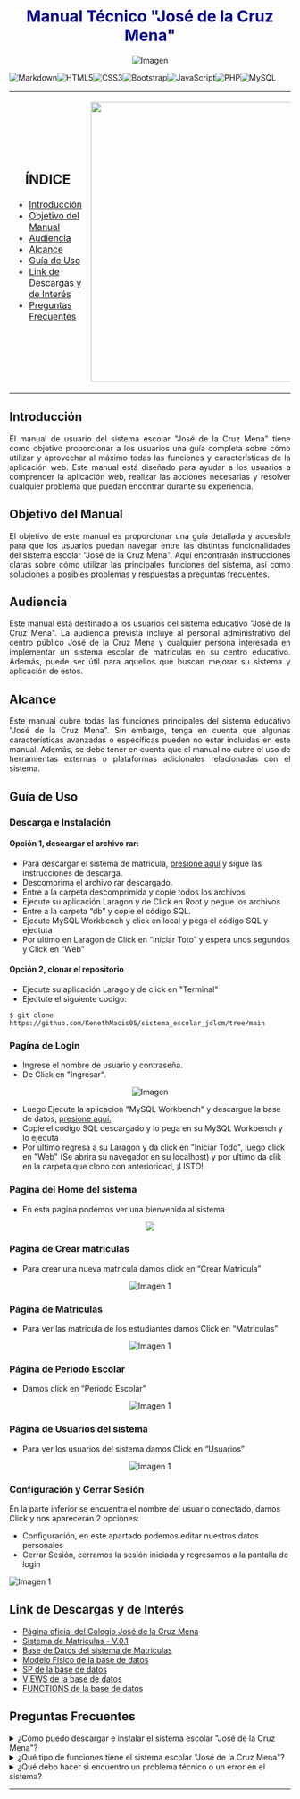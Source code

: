 <div align="center">
  <h1 style="color: darkblue;">Manual Técnico "José de la Cruz Mena"</h1>
</div>


<p align="center">
  <img src="https://github.com/KenethMacis05/Colegio-Publico-Jos-de-la-Cruz-Mena-/blob/main/src/img/img-README/Pagina%20de%20inicio.png" alt="Imagen">
</p>

![Markdown](https://img.shields.io/badge/markdown-%23000000.svg?style=for-the-badge&logo=markdown&logoColor=white)![HTML5](https://img.shields.io/badge/html5-%23E34F26.svg?style=for-the-badge&logo=html5&logoColor=white)![CSS3](https://img.shields.io/badge/css3-%231572B6.svg?style=for-the-badge&logo=css3&logoColor=white)![Bootstrap](https://img.shields.io/badge/bootstrap-%23563D7C.svg?style=for-the-badge&logo=bootstrap&logoColor=white)![JavaScript](https://img.shields.io/badge/javascript-%23323330.svg?style=for-the-badge&logo=javascript&logoColor=%23F7DF1E)![PHP](https://img.shields.io/badge/php-%23777BB4.svg?style=for-the-badge&logo=php&logoColor=white)![MySQL](https://img.shields.io/badge/mysql-%2300f.svg?style=for-the-badge&logo=mysql&logoColor=white)

<table>
  <tr>
    <td width="50%">
      <h2 align="center">ÍNDICE</h2>
      <ul>
        <li><a href="#introducción">Introducción</a></li>
        <li><a href="#objetivo-del-manual">Objetivo del Manual</a></li>
        <li><a href="#audiencia">Audiencia</a></li>
        <li><a href="#alcance">Alcance</a></li>
        <li><a href="#guía-de-uso">Guía de Uso</a></li>
        <li><a href="#link-de-descargas-y-de-interés">Link de Descargas y de Interés</a></li>
        <li><a href="#preguntas-frecuentes">Preguntas Frecuentes</a></li>
      </ul>
    </td>
    <td width="50%">
      <p align="right">
        <img src="https://github.com/KenethMacis05/Colegio-Publico-Jos-de-la-Cruz-Mena-/blob/main/src/img/icon.webp" width="500px" alt="Imagen">
      </p>
    </td>
  </tr>
</table>

## Introducción  
<div align="justify">El manual de usuario del sistema escolar "José de la Cruz Mena" tiene como objetivo proporcionar a los usuarios una guía completa sobre cómo utilizar y aprovechar al máximo todas las funciones y características de la aplicación web. Este manual está diseñado para ayudar a los usuarios a comprender la aplicación web, realizar las acciones necesarias y resolver cualquier problema que puedan encontrar durante su experiencia.</div>

## Objetivo del Manual  
<div align="justify">El objetivo de este manual es proporcionar una guía detallada y accesible para que los usuarios puedan navegar entre las distintas funcionalidades del sistema escolar "José de la Cruz Mena". Aquí encontrarán instrucciones claras sobre cómo utilizar las principales funciones del sistema, así como soluciones a posibles problemas y respuestas a preguntas frecuentes.</div>

## Audiencia
<div align="justify">Este manual está destinado a los usuarios del sistema educativo "José de la Cruz Mena". La audiencia prevista incluye al personal administrativo del centro público José de la Cruz Mena y cualquier persona interesada en implementar un sistema escolar de matrículas en su centro educativo. Además, puede ser útil para aquellos que buscan mejorar su sistema y aplicación de estos.</div>

## Alcance
<div align="justify">Este manual cubre todas las funciones principales del sistema educativo "José de la Cruz Mena". Sin embargo, tenga en cuenta que algunas características avanzadas o específicas pueden no estar incluidas en este manual. Además, se debe tener en cuenta que el manual no cubre el uso de herramientas externas o plataformas adicionales relacionadas con el sistema.</div>

## Guía de Uso  
### Descarga e Instalación
<h4>Opción 1, descargar el archivo rar:</h2>

- Para descargar el sistema de matricula, [presione aquí](https://github.com/KenethMacis05/Colegio-Publico-Jos-de-la-Cruz-Mena-/archive/refs/heads/main.zip) y sigue las instrucciones de descarga.
-	Descomprima el archivo rar descargado.
-	Entre a la carpeta descomprimida y copie todos los archivos
-	Ejecute su aplicación Laragon y de Click en Root y pegue los archivos
-	Entre a la carpeta “db” y copie el código SQL.
-	Ejecute MySQL Workbench y click en local y pega el código SQL y ejectuta
-	Por ultimo en Laragon de Click en “Iniciar Toto” y espera unos segundos y Click en “Web”

<h4>Opción 2, clonar el repositorio</h2>

- Ejecute su aplicación Larago y de click en "Terminal"
- Ejectute el siguiente codigo:

```shell
$ git clone https://github.com/KenethMacis05/sistema_escolar_jdlcm/tree/main
```
### Pagína de Login  
- Ingrese el nombre de usuario y contraseña.
- De Click en "Ingresar".
<p align="center">
  <img src="https://github.com/KenethMacis05/Colegio-Publico-Jos-de-la-Cruz-Mena-/blob/main/src/img/img-README/Home.png" alt="Imagen">
</p>

- Luego Ejecute la aplicacion "MySQL Workbench" y descargue la base de datos, [presione aquí.](https://github.com/KenethMacis05/Colegio-Publico-Jos-de-la-Cruz-Mena-/raw/main/db/db-jdlcm.sql)
- Copie el codigo SQL descargado y lo pega en su MySQL Workbench y lo ejecuta
- Por ultimo regresa a su Laragon y da click en "Iniciar Todo", luego click en "Web" (Se abrira su navegador en su localhost) y por ultimo da clik en la carpeta que clono con anterioridad, ¡LISTO!

### Pagina del Home del sistema
- En esta pagina podemos ver una bienvenida al sistema 
<p align="center">
  <img src="https://github.com/KenethMacis05/Colegio-Publico-Jos-de-la-Cruz-Mena-/blob/main/src/img/img-README/Dashboard.png">
</p>

### Pagina de Crear matriculas
-	Para crear una nueva matricula damos click en “Crear Matricula”
<p align="center">
  <img src="https://github.com/KenethMacis05/Colegio-Publico-Jos-de-la-Cruz-Mena-/blob/main/src/img/img-README/Matricula.png" alt="Imagen 1">
</p>

### Página de Matriculas
-	Para ver las matricula de los estudiantes damos Click en “Matriculas” 
<p align="center">
  <img src="https://github.com/KenethMacis05/Colegio-Publico-Jos-de-la-Cruz-Mena-/blob/main/src/img/img-README/Matriculas.png" alt="Imagen 1">
</p>

### Página de Periodo Escolar
-	Damos click en “Periodo Escolar”
<p align="center">
  <img src="https://github.com/KenethMacis05/Colegio-Publico-Jos-de-la-Cruz-Mena-/blob/main/src/img/img-README/Periodo%20Escolar.png" alt="Imagen 1">
</p>

### Página de Usuarios del sistema
-	Para ver los usuarios del sistema damos Click en “Usuarios”
<p align="center">
  <img src="https://github.com/KenethMacis05/Colegio-Publico-Jos-de-la-Cruz-Mena-/blob/main/src/img/img-README/Usuarios.png" alt="Imagen 1">
</p>


### Configuración y Cerrar Sesión 
En la parte inferior se encuentra el nombre del usuario conectado, damos Click y nos aparecerán 2 opciones:
- Configuración, en este apartado podemos editar nuestros datos personales
-	Cerrar Sesión, cerramos la sesión iniciada y regresamos a la pantalla de login

  <img src="https://github.com/KenethMacis05/Colegio-Publico-Jos-de-la-Cruz-Mena-/blob/main/src/img/img-README/Opciones.png" alt="Imagen 1">


## Link de Descargas y de Interés
- [Página oficial del Colegio José de la Cruz Mena](https://iergrupo6.seogoogle.pro)
- [Sistema de Matriculas - V.0.1](https://github.com/KenethMacis05/sistema_escolar_jdlcm/archive/refs/heads/main.zip)
- [Base de Datos del sistema de Matriculas](https://github.com/KenethMacis05/sistema_escolar_jdlcm/raw/main/db/db_import/import_gestion_escolar_jdlcm.sql)
- [Modelo Fisico de la base de datos](https://github.com/KenethMacis05/sistema_escolar_jdlcm/raw/main/db/modeloFisico.sql)
- [SP de la base de datos](https://github.com/KenethMacis05/sistema_escolar_jdlcm/raw/main/db/sp-codigo-jdlcm.sql)
- [VIEWS de la base de datos](https://github.com/KenethMacis05/sistema_escolar_jdlcm/raw/main/db/view-codigo-jdlcm.sql)
- [FUNCTIONS de la base de datos](https://github.com/KenethMacis05/sistema_escolar_jdlcm/raw/main/db/function-codigo.sql)

## Preguntas Frecuentes  
<details>
  <summary>¿Cómo puedo descargar e instalar el sistema escolar "José de la Cruz Mena"?</summary>
  <p align="justify">Para descargar e instalar el sistema educativo "José de la Cruz Mena", ve al acapite Guía de uso > Descarga e Instalación o en al apartado de descargas y sigue las instrucciones de descarga.</p>
</details>

<details>
  <summary>¿Qué tipo de funciones tiene el sistema escolar "José de la Cruz Mena"?</summary>
  <p align="justify">El sistema escolar "José de la Cruz Mena" ofrece una variedad de funciones para gestionar el proceso de matrículas y la información de los estudiantes:</p>

  <ul>
    <li>Página de inicio: Muestra una bienvenida al sistema.</li>
    <li>Crear matrícula: Permite crear nuevas matrículas para estudiantes.</li>
    <li>Matrículas: Muestra una lista de las matrículas registradas en el sistema.</li>
    <li>Período escolar: Permite gestionar los períodos escolares activos.</li>
    <li>Usuarios: Muestra una lista de los usuarios del sistema y permite administrarlos.</li>
    <li>Configuración: Permite a los usuarios editar sus datos personales.</li>
    <li>Cerrar sesión: Cierra la sesión del usuario actual y regresa a la pantalla de inicio de sesión.</li>
  </ul>
</details>

<details>
  <summary>¿Qué debo hacer si encuentro un problema técnico o un error en el sistema?</summary>
  <p align="justify">Si encuentra un problema técnico o un error en el sistema, siga estos pasos:</p>
  <ol>
    <li>Intente actualizar la página o reiniciar su navegador.</li>
    <li>Verifique si hay actualizaciones disponibles para el sistema.</li>
    <li>Si el problema persiste, comuníquese con el soporte técnico del sistema.(ken123oficial@gmail.com)</li>
  </ol>
</details>

---
